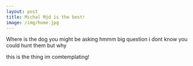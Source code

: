 ```yaml
--- 
layout: post
title: Michal Mjd is the best!
image: /img/home.jpg
---
```


Where is the dog you might be asking hmmm big question i dont know you could hunt them but why

this is the thing im comtemplating!
